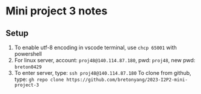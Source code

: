 # Mini project 3 notes

## Setup

1. To enable utf-8 encoding in vscode terminal, use `chcp 65001` with powershell
2. For linux server, account: `proj48@140.114.87.180`, pwd: `proj48`, new pwd: `breton0429`
3. To enter server, type: `ssh proj48@140.114.87.180`
   To clone from github, type: `gh repo clone https://github.com/bretonyang/2023-I2P2-mini-project-3`
